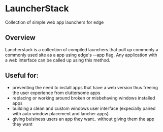 # LauncherStack
Collection of simple web app launchers for edge

## Overview

Lancherstack is a collection of compiled launchers that pull up commonly a commonly used site as a app using edge's --app flag.  Any application with a web interface can be called up using this method.

## Useful for:
- preventing the need to install apps that have a web version thus freeing the user experience from cluttersome apps
- replacing or working around broken or misbehaving windows installed apps
- building a clean and custom windows user interface (expecially paired with auto window placement and lancher apps)
- giving buisiness users an app they want.. without giving them the app they want
